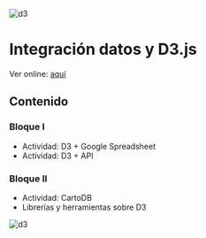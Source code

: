 
![d3](https://www.pubnub.com/wp-content/uploads/2014/01/D3.js-Logo.png)

# Integración datos y D3.js

Ver online: [aquí](https://visualizacionuc.github.io/integracion-datos-d3)

## Contenido

### Bloque I

* Actividad: D3 + Google Spreadsheet
* Actividad: D3 + API

### Bloque II

* Actividad: CartoDB
* Librerías y herramientas sobre D3

![d3](https://visualizacionuc.github.io/integracion-datos-d3/bloque-I/ejemplo_circulos/scatterplot8.gif)

